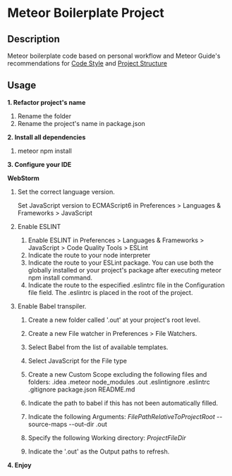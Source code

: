 # Meteor Boilerplate Project

## Description

Meteor boilerplate code based on personal workflow and Meteor Guide's recommendations for [Code Style](http://guide.meteor.com/code-style.html) and [Project Structure](http://guide.meteor.com/structure.html)

## Usage

**1. Refactor project's name**
   
1. Rename the folder
2. Rename the project's name in package.json

**2. Install all dependencies**

1. meteor npm install

**3. Configure your IDE**

**WebStorm**

1. Set the correct language version.
 
    Set JavaScript version to ECMAScript6 in Preferences > Languages & Frameworks > JavaScript 

2. Enable ESLINT

    1. Enable ESLINT in Preferences > Languages & Frameworks > JavaScript > Code Quality Tools > ESLint 
    2. Indicate the route to your node interpreter
    3. Indicate the route to your ESLint package. You can use both the globally installed or your project's package after executing meteor npm install command.
    4. Indicate the route to the especified .eslintrc file in the Configuration file field. The .eslintrc is placed in the root of the project.

3. Enable Babel transpiler.

    1. Create a new folder called '.out' at your project's root level.
    2. Create a new File watcher in Preferences > File Watchers.
    3. Select Babel from the list of available templates.
    4. Select JavaScript for the File type
    5. Create a new Custom Scope excluding the following files and folders: 
        .idea
        .meteor
        node_modules
        .out
        .eslintignore
        .eslintrc
        .gitignore
        package.json
        README.md
        
    6. Indicate the path to babel if this has not been automatically filled.
    7. Indicate the following Arguments: $FilePathRelativeToProjectRoot$ --source-maps --out-dir .out
    8. Specify the following Working directory: $ProjectFileDir$
    9. Indicate the '.out' as the Output paths to refresh.     

**4. Enjoy** 
     


